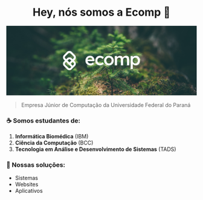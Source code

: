<h1 align="center">Hey, nós somos a Ecomp 👋</h1>

![Logo da Ecomp na frente de plantas](../assets/banner.png)

> Empresa Júnior de Computação da Universidade Federal do Paraná

### ☕ Somos estudantes de:

1. **Informática Biomédica** (IBM)
2. **Ciência da Computação** (BCC)
3. **Tecnologia em Análise e Desenvolvimento de Sistemas** (TADS)

### 🚀 Nossas soluções:

-   Sistemas
-   Websites
-   Aplicativos
